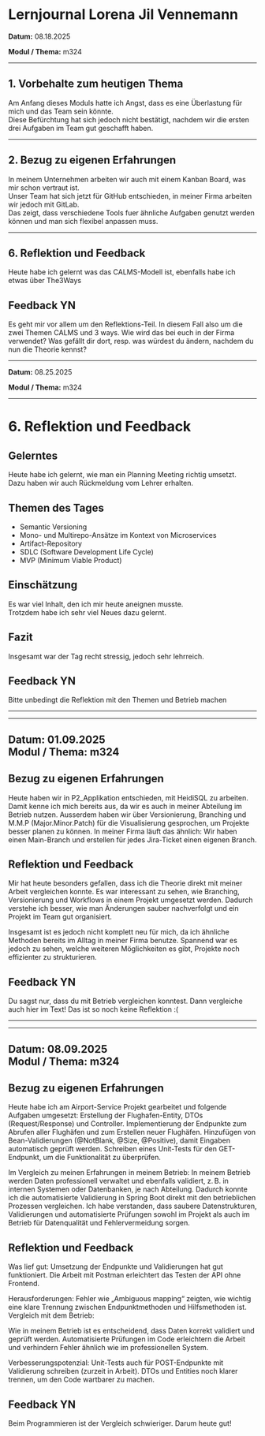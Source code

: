 # Lernjournal Lorena Jil Vennemann
 
**Datum:** 08.18.2025

**Modul / Thema:** m324

---

## 1. Vorbehalte zum heutigen Thema
Am Anfang dieses Moduls hatte ich Angst, dass es eine Überlastung für mich und das Team sein könnte.  
Diese Befürchtung hat sich jedoch nicht bestätigt, nachdem wir die ersten drei Aufgaben im Team gut geschafft haben.

---

## 2. Bezug zu eigenen Erfahrungen
In meinem Unternehmen arbeiten wir auch mit einem Kanban Board, was mir schon vertraut ist.  
Unser Team hat sich jetzt für GitHub entschieden, in meiner Firma arbeiten wir jedoch mit GitLab.  
Das zeigt, dass verschiedene Tools fuer ähnliche Aufgaben genutzt werden können und man sich flexibel anpassen muss.

---

## 6. Reflektion und Feedback
Heute habe ich gelernt was das CALMS-Modell ist, ebenfalls habe ich etwas über The3Ways

## Feedback YN
Es geht mir vor allem um den Reflektions-Teil. In diesem Fall also um die zwei Themen CALMS und 3 ways. Wie wird das bei euch in der Firma verwendet? Was gefällt dir dort, resp. was würdest du ändern, nachdem du nun die Theorie kennst?

---

**Datum:** 08.25.2025

**Modul / Thema:** m324

---

# 6. Reflektion und Feedback

## Gelerntes
Heute habe ich gelernt, wie man ein Planning Meeting richtig umsetzt.  
Dazu haben wir auch Rückmeldung vom Lehrer erhalten. 

## Themen des Tages
- Semantic Versioning  
- Mono- und Multirepo-Ansätze im Kontext von Microservices  
- Artifact-Repository  
- SDLC (Software Development Life Cycle)  
- MVP (Minimum Viable Product)  

## Einschätzung
Es war viel Inhalt, den ich mir heute aneignen musste.  
Trotzdem habe ich sehr viel Neues dazu gelernt.  

## Fazit
Insgesamt war der Tag recht stressig, jedoch sehr lehrreich.

## Feedback YN
Bitte unbedingt die Reflektion mit den Themen und Betrieb machen

---
---
**Datum:** 01.09.2025  
**Modul / Thema:** m324
---

## Bezug zu eigenen Erfahrungen
Heute haben wir in P2_Applikation entschieden, mit HeidiSQL zu arbeiten. Damit kenne ich mich bereits aus, da wir es auch in meiner Abteilung im Betrieb nutzen. Ausserdem haben wir über Versionierung, Branching und M.M.P (Major.Minor.Patch) für die Visualisierung gesprochen, um Projekte besser planen zu können. In meiner Firma läuft das ähnlich: Wir haben einen Main-Branch und erstellen für jedes Jira-Ticket einen eigenen Branch. 

## Reflektion und Feedback
Mir hat heute besonders gefallen, dass ich die Theorie direkt mit meiner Arbeit vergleichen konnte. Es war interessant zu sehen, wie Branching, Versionierung und Workflows in einem Projekt umgesetzt werden. Dadurch verstehe ich besser, wie man Änderungen sauber nachverfolgt und ein Projekt im Team gut organisiert.

Insgesamt ist es jedoch nicht komplett neu für mich, da ich ähnliche Methoden bereits im Alltag in meiner Firma benutze. Spannend war es jedoch zu sehen, welche weiteren Möglichkeiten es gibt, Projekte noch effizienter zu strukturieren.

## Feedback YN
Du sagst nur, dass du mit Betrieb vergleichen konntest. Dann vergleiche auch hier im Text! Das ist so noch keine Reflektion :(

---
---
**Datum:** 08.09.2025  
**Modul / Thema:** m324
---
## Bezug zu eigenen Erfahrungen
Heute habe ich am Airport-Service Projekt gearbeitet und folgende Aufgaben umgesetzt:
Erstellung der Flughafen-Entity, DTOs (Request/Response) und Controller.
Implementierung der Endpunkte zum Abrufen aller Flughäfen und zum Erstellen neuer Flughäfen.
Hinzufügen von Bean-Validierungen (@NotBlank, @Size, @Positive), damit Eingaben automatisch geprüft werden.
Schreiben eines Unit-Tests für den GET-Endpunkt, um die Funktionalität zu überprüfen.

Im Vergleich zu meinen Erfahrungen in meinem Betrieb:
In meinem Betrieb werden Daten professionell verwaltet und ebenfalls validiert, z. B. in internen Systemen oder Datenbanken, je nach Abteilung.
Dadurch konnte ich die automatisierte Validierung in Spring Boot direkt mit den betrieblichen Prozessen vergleichen.
Ich habe verstanden, dass saubere Datenstrukturen, Validierungen und automatisierte Prüfungen sowohl im Projekt als auch im Betrieb für Datenqualität und Fehlervermeidung sorgen.
## Reflektion und Feedback
Was lief gut:
Umsetzung der Endpunkte und Validierungen hat gut funktioniert.
Die Arbeit mit Postman erleichtert das Testen der API ohne Frontend.

Herausforderungen:
Fehler wie „Ambiguous mapping“ zeigten, wie wichtig eine klare Trennung zwischen Endpunktmethoden und Hilfsmethoden ist.
Vergleich mit dem Betrieb:

Wie in meinem Betrieb ist es entscheidend, dass Daten korrekt validiert und geprüft werden.
Automatisierte Prüfungen im Code erleichtern die Arbeit und verhindern Fehler ähnlich wie im professionellen System.

Verbesserungspotenzial:
Unit-Tests auch für POST-Endpunkte mit Validierung schreiben (zurzeit in Arbeit).
DTOs und Entities noch klarer trennen, um den Code wartbarer zu machen.

## Feedback YN
Beim Programmieren ist der Vergleich schwieriger. Darum heute gut!
